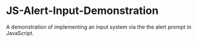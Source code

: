 # JS-Alert-Input-Demonstration
A demonstration of implementing an input system via the the alert prompt in JavaScript.
